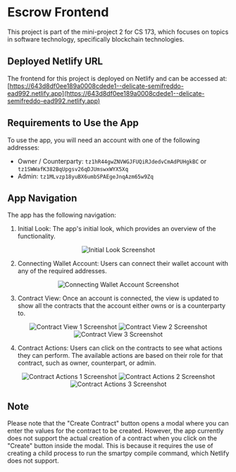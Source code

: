 # Escrow Frontend

This project is part of the mini-project 2 for CS 173, which focuses on topics in software technology, specifically blockchain technologies.

## Deployed Netlify URL

The frontend for this project is deployed on Netlify and can be accessed at: [https://643d8df0ee189a0008cdede1--delicate-semifreddo-ead992.netlify.app](https://643d8df0ee189a0008cdede1--delicate-semifreddo-ead992.netlify.app)

## Requirements to Use the App

To use the app, you will need an account with one of the following addresses:

- Owner / Counterparty: `tz1hR44gwZNVWGJFUQiRJdedvCmAdPUHgkBC` or `tz1SWWafK382BqUpgsv26qDJUmswxWYX5Xq`
- Admin: `tz1MLvzp18yuBX6umbSPAEgeJnqAzm65w9Zq`

## App Navigation

The app has the following navigation:

1. Initial Look: The app's initial look, which provides an overview of the functionality.

<div align="center">
  <img src="https://i.ibb.co/nMgHG3z/1.png" alt="Initial Look Screenshot">
</div>

2. Connecting Wallet Account: Users can connect their wallet account with any of the required addresses.

<div align="center">
  <img src="https://i.ibb.co/HP1qMyx/2.png" alt="Connecting Wallet Account Screenshot">
</div>

3. Contract View: Once an account is connected, the view is updated to show all the contracts that the account either owns or is a counterparty to.

<div align="center">
  <img src="https://i.ibb.co/M9gKvwN/3.png" alt="Contract View 1 Screenshot">
  <img src="https://i.ibb.co/yXTkpPK/4.png" alt="Contract View 2 Screenshot">
  <img src="https://i.ibb.co/t8bd5BT/5.png" alt="Contract View 3 Screenshot">
</div>

4. Contract Actions: Users can click on the contracts to see what actions they can perform. The available actions are based on their role for that contract, such as owner, counterpart, or admin.

<div align="center">
  <img src="https://i.ibb.co/gwbrHDr/6.png" alt="Contract Actions 1 Screenshot">
  <img src="https://i.ibb.co/1M7g7SD/7.png" alt="Contract Actions 2 Screenshot">
  <img src="https://i.ibb.co/NFBRJbp/8.png" alt="Contract Actions 3 Screenshot">
</div>

## Note

Please note that the "Create Contract" button opens a modal where you can enter the values for the contract to be created. However, the app currently does not support the actual creation of a contract when you click on the "Create" button inside the modal. This is because it requires the use of creating a child process to run the smartpy compile command, which Netlify does not support.
